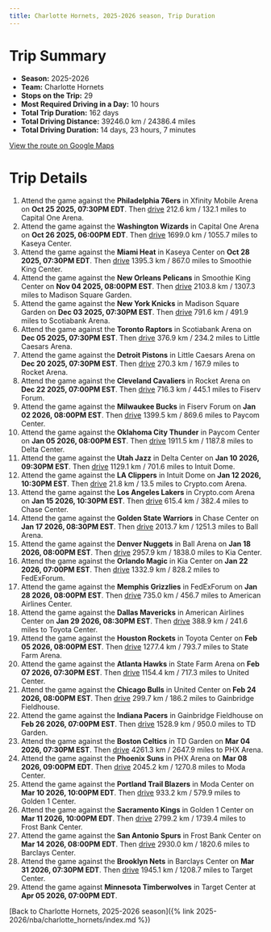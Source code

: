 ```yaml
---
title: Charlotte Hornets, 2025-2026 season, Trip Duration
---
```


# Trip Summary
- **Season:** 2025-2026
- **Team:** Charlotte Hornets
- **Stops on the Trip:** 29
- **Most Required Driving in a Day:** 10 hours
- **Total Trip Duration:** 162 days
- **Total Driving Distance:** 39246.0 km / 24386.4 miles
- **Total Driving Duration:** 14 days, 23 hours, 7 minutes

[View the route on Google Maps](https://www.google.com/maps/dir/Xfinity+Mobile+Arena+Philadelphia+PA/Capital+One+Arena+Washington+DC/Kaseya+Center+Miami+FL/Smoothie+King+Center+New+Orleans+LA/Madison+Square+Garden+New+York+NY/Scotiabank+Arena+Toronto+ON/Little+Caesars+Arena+Detroit+MI/Rocket+Arena+Cleveland+OH/Fiserv+Forum+Milwaukee+WI/Paycom+Center+Oklahoma+City+OK/Delta+Center+Salt+Lake+City+UT/Intuit+Dome+Inglewood+CA/Crypto.com+Arena+Los+Angeles+CA/Chase+Center+San+Francisco+CA/Ball+Arena+Denver+CO/Kia+Center+Orlando+FL/FedExForum+Memphis+TN/American+Airlines+Center+Dallas+TX/Toyota+Center+Houston+TX/State+Farm+Arena+Atlanta+GA/United+Center+Chicago+IL/Gainbridge+Fieldhouse+Indianapolis+IN/TD+Garden+Boston+MA/PHX+Arena+Phoenix+AZ/Moda+Center+Portland+OR/Golden+1+Center+Sacramento+CA/Frost+Bank+Center+San+Antonio+TX/Barclays+Center+Brooklyn+NY/Target+Center+Minneapolis+MN)

# Trip Details
1. Attend the game against the **Philadelphia 76ers** in Xfinity Mobile Arena on **Oct 25 2025, 07:30PM EDT**. Then [drive](https://www.google.com/maps/dir/Xfinity+Mobile+Arena+Philadelphia+PA/Capital+One+Arena+Washington+DC) 212.6 km / 132.1 miles to Capital One Arena.
2. Attend the game against the **Washington Wizards** in Capital One Arena on **Oct 26 2025, 06:00PM EDT**. Then [drive](https://www.google.com/maps/dir/Capital+One+Arena+Washington+DC/Kaseya+Center+Miami+FL) 1699.0 km / 1055.7 miles to Kaseya Center.
3. Attend the game against the **Miami Heat** in Kaseya Center on **Oct 28 2025, 07:30PM EDT**. Then [drive](https://www.google.com/maps/dir/Kaseya+Center+Miami+FL/Smoothie+King+Center+New+Orleans+LA) 1395.3 km / 867.0 miles to Smoothie King Center.
4. Attend the game against the **New Orleans Pelicans** in Smoothie King Center on **Nov 04 2025, 08:00PM EST**. Then [drive](https://www.google.com/maps/dir/Smoothie+King+Center+New+Orleans+LA/Madison+Square+Garden+New+York+NY) 2103.8 km / 1307.3 miles to Madison Square Garden.
5. Attend the game against the **New York Knicks** in Madison Square Garden on **Dec 03 2025, 07:30PM EST**. Then [drive](https://www.google.com/maps/dir/Madison+Square+Garden+New+York+NY/Scotiabank+Arena+Toronto+ON) 791.6 km / 491.9 miles to Scotiabank Arena.
6. Attend the game against the **Toronto Raptors** in Scotiabank Arena on **Dec 05 2025, 07:30PM EST**. Then [drive](https://www.google.com/maps/dir/Scotiabank+Arena+Toronto+ON/Little+Caesars+Arena+Detroit+MI) 376.9 km / 234.2 miles to Little Caesars Arena.
7. Attend the game against the **Detroit Pistons** in Little Caesars Arena on **Dec 20 2025, 07:30PM EST**. Then [drive](https://www.google.com/maps/dir/Little+Caesars+Arena+Detroit+MI/Rocket+Arena+Cleveland+OH) 270.3 km / 167.9 miles to Rocket Arena.
8. Attend the game against the **Cleveland Cavaliers** in Rocket Arena on **Dec 22 2025, 07:00PM EST**. Then [drive](https://www.google.com/maps/dir/Rocket+Arena+Cleveland+OH/Fiserv+Forum+Milwaukee+WI) 716.3 km / 445.1 miles to Fiserv Forum.
9. Attend the game against the **Milwaukee Bucks** in Fiserv Forum on **Jan 02 2026, 08:00PM EST**. Then [drive](https://www.google.com/maps/dir/Fiserv+Forum+Milwaukee+WI/Paycom+Center+Oklahoma+City+OK) 1399.5 km / 869.6 miles to Paycom Center.
10. Attend the game against the **Oklahoma City Thunder** in Paycom Center on **Jan 05 2026, 08:00PM EST**. Then [drive](https://www.google.com/maps/dir/Paycom+Center+Oklahoma+City+OK/Delta+Center+Salt+Lake+City+UT) 1911.5 km / 1187.8 miles to Delta Center.
11. Attend the game against the **Utah Jazz** in Delta Center on **Jan 10 2026, 09:30PM EST**. Then [drive](https://www.google.com/maps/dir/Delta+Center+Salt+Lake+City+UT/Intuit+Dome+Inglewood+CA) 1129.1 km / 701.6 miles to Intuit Dome.
12. Attend the game against the **LA Clippers** in Intuit Dome on **Jan 12 2026, 10:30PM EST**. Then [drive](https://www.google.com/maps/dir/Intuit+Dome+Inglewood+CA/Crypto.com+Arena+Los+Angeles+CA) 21.8 km / 13.5 miles to Crypto.com Arena.
13. Attend the game against the **Los Angeles Lakers** in Crypto.com Arena on **Jan 15 2026, 10:30PM EST**. Then [drive](https://www.google.com/maps/dir/Crypto.com+Arena+Los+Angeles+CA/Chase+Center+San+Francisco+CA) 615.4 km / 382.4 miles to Chase Center.
14. Attend the game against the **Golden State Warriors** in Chase Center on **Jan 17 2026, 08:30PM EST**. Then [drive](https://www.google.com/maps/dir/Chase+Center+San+Francisco+CA/Ball+Arena+Denver+CO) 2013.7 km / 1251.3 miles to Ball Arena.
15. Attend the game against the **Denver Nuggets** in Ball Arena on **Jan 18 2026, 08:00PM EST**. Then [drive](https://www.google.com/maps/dir/Ball+Arena+Denver+CO/Kia+Center+Orlando+FL) 2957.9 km / 1838.0 miles to Kia Center.
16. Attend the game against the **Orlando Magic** in Kia Center on **Jan 22 2026, 07:00PM EST**. Then [drive](https://www.google.com/maps/dir/Kia+Center+Orlando+FL/FedExForum+Memphis+TN) 1332.9 km / 828.2 miles to FedExForum.
17. Attend the game against the **Memphis Grizzlies** in FedExForum on **Jan 28 2026, 08:00PM EST**. Then [drive](https://www.google.com/maps/dir/FedExForum+Memphis+TN/American+Airlines+Center+Dallas+TX) 735.0 km / 456.7 miles to American Airlines Center.
18. Attend the game against the **Dallas Mavericks** in American Airlines Center on **Jan 29 2026, 08:30PM EST**. Then [drive](https://www.google.com/maps/dir/American+Airlines+Center+Dallas+TX/Toyota+Center+Houston+TX) 388.9 km / 241.6 miles to Toyota Center.
19. Attend the game against the **Houston Rockets** in Toyota Center on **Feb 05 2026, 08:00PM EST**. Then [drive](https://www.google.com/maps/dir/Toyota+Center+Houston+TX/State+Farm+Arena+Atlanta+GA) 1277.4 km / 793.7 miles to State Farm Arena.
20. Attend the game against the **Atlanta Hawks** in State Farm Arena on **Feb 07 2026, 07:30PM EST**. Then [drive](https://www.google.com/maps/dir/State+Farm+Arena+Atlanta+GA/United+Center+Chicago+IL) 1154.4 km / 717.3 miles to United Center.
21. Attend the game against the **Chicago Bulls** in United Center on **Feb 24 2026, 08:00PM EST**. Then [drive](https://www.google.com/maps/dir/United+Center+Chicago+IL/Gainbridge+Fieldhouse+Indianapolis+IN) 299.7 km / 186.2 miles to Gainbridge Fieldhouse.
22. Attend the game against the **Indiana Pacers** in Gainbridge Fieldhouse on **Feb 26 2026, 07:00PM EST**. Then [drive](https://www.google.com/maps/dir/Gainbridge+Fieldhouse+Indianapolis+IN/TD+Garden+Boston+MA) 1528.9 km / 950.0 miles to TD Garden.
23. Attend the game against the **Boston Celtics** in TD Garden on **Mar 04 2026, 07:30PM EST**. Then [drive](https://www.google.com/maps/dir/TD+Garden+Boston+MA/PHX+Arena+Phoenix+AZ) 4261.3 km / 2647.9 miles to PHX Arena.
24. Attend the game against the **Phoenix Suns** in PHX Arena on **Mar 08 2026, 09:00PM EDT**. Then [drive](https://www.google.com/maps/dir/PHX+Arena+Phoenix+AZ/Moda+Center+Portland+OR) 2045.2 km / 1270.8 miles to Moda Center.
25. Attend the game against the **Portland Trail Blazers** in Moda Center on **Mar 10 2026, 10:00PM EDT**. Then [drive](https://www.google.com/maps/dir/Moda+Center+Portland+OR/Golden+1+Center+Sacramento+CA) 933.2 km / 579.9 miles to Golden 1 Center.
26. Attend the game against the **Sacramento Kings** in Golden 1 Center on **Mar 11 2026, 10:00PM EDT**. Then [drive](https://www.google.com/maps/dir/Golden+1+Center+Sacramento+CA/Frost+Bank+Center+San+Antonio+TX) 2799.2 km / 1739.4 miles to Frost Bank Center.
27. Attend the game against the **San Antonio Spurs** in Frost Bank Center on **Mar 14 2026, 08:00PM EDT**. Then [drive](https://www.google.com/maps/dir/Frost+Bank+Center+San+Antonio+TX/Barclays+Center+Brooklyn+NY) 2930.0 km / 1820.6 miles to Barclays Center.
28. Attend the game against the **Brooklyn Nets** in Barclays Center on **Mar 31 2026, 07:30PM EDT**. Then [drive](https://www.google.com/maps/dir/Barclays+Center+Brooklyn+NY/Target+Center+Minneapolis+MN) 1945.1 km / 1208.7 miles to Target Center.
29. Attend the game against **Minnesota Timberwolves** in Target Center at **Apr 05 2026, 07:00PM EDT**.

[Back to Charlotte Hornets, 2025-2026 season]({% link 2025-2026/nba/charlotte_hornets/index.md %})
